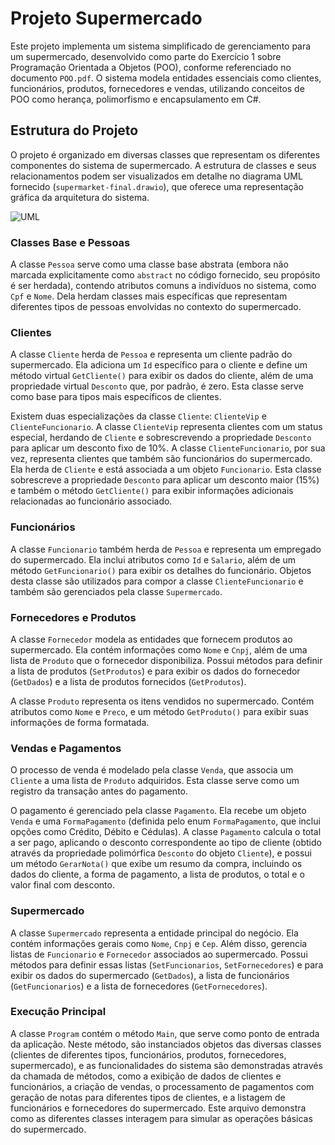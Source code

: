 # Projeto Supermercado

Este projeto implementa um sistema simplificado de gerenciamento para um supermercado, desenvolvido como parte do Exercício 1 sobre Programação Orientada a Objetos (POO), conforme referenciado no documento `POO.pdf`. O sistema modela entidades essenciais como clientes, funcionários, produtos, fornecedores e vendas, utilizando conceitos de POO como herança, polimorfismo e encapsulamento em C#.

## Estrutura do Projeto

O projeto é organizado em diversas classes que representam os diferentes componentes do sistema de supermercado. A estrutura de classes e seus relacionamentos podem ser visualizados em detalhe no diagrama UML fornecido (`supermarket-final.drawio`), que oferece uma representação gráfica da arquitetura do sistema.

![UML](uml-final.jpg)

### Classes Base e Pessoas

A classe `Pessoa` serve como uma classe base abstrata (embora não marcada explicitamente como `abstract` no código fornecido, seu propósito é ser herdada), contendo atributos comuns a indivíduos no sistema, como `Cpf` e `Nome`. Dela herdam classes mais específicas que representam diferentes tipos de pessoas envolvidas no contexto do supermercado.

### Clientes

A classe `Cliente` herda de `Pessoa` e representa um cliente padrão do supermercado. Ela adiciona um `Id` específico para o cliente e define um método virtual `GetCliente()` para exibir os dados do cliente, além de uma propriedade virtual `Desconto` que, por padrão, é zero. Esta classe serve como base para tipos mais específicos de clientes.

Existem duas especializações da classe `Cliente`: `ClienteVip` e `ClienteFuncionario`. A classe `ClienteVip` representa clientes com um status especial, herdando de `Cliente` e sobrescrevendo a propriedade `Desconto` para aplicar um desconto fixo de 10%. A classe `ClienteFuncionario`, por sua vez, representa clientes que também são funcionários do supermercado. Ela herda de `Cliente` e está associada a um objeto `Funcionario`. Esta classe sobrescreve a propriedade `Desconto` para aplicar um desconto maior (15%) e também o método `GetCliente()` para exibir informações adicionais relacionadas ao funcionário associado.

### Funcionários

A classe `Funcionario` também herda de `Pessoa` e representa um empregado do supermercado. Ela inclui atributos como `Id` e `Salario`, além de um método `GetFuncionario()` para exibir os detalhes do funcionário. Objetos desta classe são utilizados para compor a classe `ClienteFuncionario` e também são gerenciados pela classe `Supermercado`.

### Fornecedores e Produtos

A classe `Fornecedor` modela as entidades que fornecem produtos ao supermercado. Ela contém informações como `Nome` e `Cnpj`, além de uma lista de `Produto` que o fornecedor disponibiliza. Possui métodos para definir a lista de produtos (`SetProdutos`) e para exibir os dados do fornecedor (`GetDados`) e a lista de produtos fornecidos (`GetProdutos`).

A classe `Produto` representa os itens vendidos no supermercado. Contém atributos como `Nome` e `Preco`, e um método `GetProduto()` para exibir suas informações de forma formatada.

### Vendas e Pagamentos

O processo de venda é modelado pela classe `Venda`, que associa um `Cliente` a uma lista de `Produto` adquiridos. Esta classe serve como um registro da transação antes do pagamento.

O pagamento é gerenciado pela classe `Pagamento`. Ela recebe um objeto `Venda` e uma `FormaPagamento` (definida pelo enum `FormaPagamento`, que inclui opções como Crédito, Débito e Cédulas). A classe `Pagamento` calcula o total a ser pago, aplicando o desconto correspondente ao tipo de cliente (obtido através da propriedade polimórfica `Desconto` do objeto `Cliente`), e possui um método `GerarNota()` que exibe um resumo da compra, incluindo os dados do cliente, a forma de pagamento, a lista de produtos, o total e o valor final com desconto.

### Supermercado

A classe `Supermercado` representa a entidade principal do negócio. Ela contém informações gerais como `Nome`, `Cnpj` e `Cep`. Além disso, gerencia listas de `Funcionario` e `Fornecedor` associados ao supermercado. Possui métodos para definir essas listas (`SetFuncionarios`, `SetFornecedores`) e para exibir os dados do supermercado (`GetDados`), a lista de funcionários (`GetFuncionarios`) e a lista de fornecedores (`GetFornecedores`).

### Execução Principal

A classe `Program` contém o método `Main`, que serve como ponto de entrada da aplicação. Neste método, são instanciados objetos das diversas classes (clientes de diferentes tipos, funcionários, produtos, fornecedores, supermercado), e as funcionalidades do sistema são demonstradas através da chamada de métodos, como a exibição de dados de clientes e funcionários, a criação de vendas, o processamento de pagamentos com geração de notas para diferentes tipos de clientes, e a listagem de funcionários e fornecedores do supermercado. Este arquivo demonstra como as diferentes classes interagem para simular as operações básicas do supermercado.
